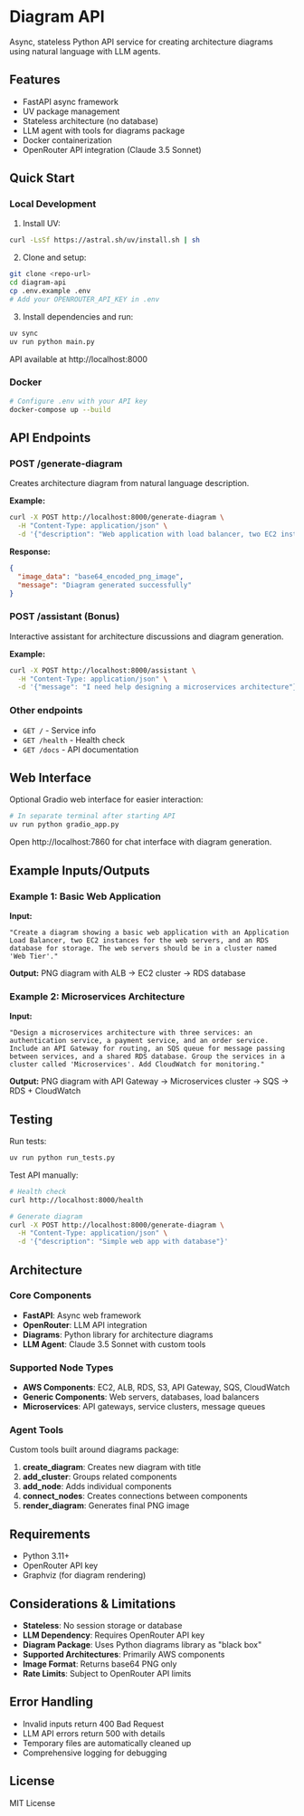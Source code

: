 # Diagram API

Async, stateless Python API service for creating architecture diagrams using natural language with LLM agents.

## Features

- FastAPI async framework
- UV package management
- Stateless architecture (no database)
- LLM agent with tools for diagrams package
- Docker containerization
- OpenRouter API integration (Claude 3.5 Sonnet)

## Quick Start

### Local Development

1. Install UV:
```bash
curl -LsSf https://astral.sh/uv/install.sh | sh
```

2. Clone and setup:
```bash
git clone <repo-url>
cd diagram-api
cp .env.example .env
# Add your OPENROUTER_API_KEY in .env
```

3. Install dependencies and run:
```bash
uv sync
uv run python main.py
```

API available at http://localhost:8000

### Docker

```bash
# Configure .env with your API key
docker-compose up --build
```

## API Endpoints

### POST /generate-diagram
Creates architecture diagram from natural language description.

**Example:**
```bash
curl -X POST http://localhost:8000/generate-diagram \
  -H "Content-Type: application/json" \
  -d '{"description": "Web application with load balancer, two EC2 instances, and RDS database"}'
```

**Response:**
```json
{
  "image_data": "base64_encoded_png_image",
  "message": "Diagram generated successfully"
}
```

### POST /assistant (Bonus)
Interactive assistant for architecture discussions and diagram generation.

**Example:**
```bash
curl -X POST http://localhost:8000/assistant \
  -H "Content-Type: application/json" \
  -d '{"message": "I need help designing a microservices architecture"}'
```

### Other endpoints
- `GET /` - Service info
- `GET /health` - Health check
- `GET /docs` - API documentation

## Web Interface

Optional Gradio web interface for easier interaction:

```bash
# In separate terminal after starting API
uv run python gradio_app.py
```

Open http://localhost:7860 for chat interface with diagram generation.

## Example Inputs/Outputs

### Example 1: Basic Web Application
**Input:** 
```
"Create a diagram showing a basic web application with an Application Load Balancer, two EC2 instances for the web servers, and an RDS database for storage. The web servers should be in a cluster named 'Web Tier'."
```

**Output:** PNG diagram with ALB → EC2 cluster → RDS database

### Example 2: Microservices Architecture  
**Input:**
```
"Design a microservices architecture with three services: an authentication service, a payment service, and an order service. Include an API Gateway for routing, an SQS queue for message passing between services, and a shared RDS database. Group the services in a cluster called 'Microservices'. Add CloudWatch for monitoring."
```

**Output:** PNG diagram with API Gateway → Microservices cluster → SQS → RDS + CloudWatch

## Testing

Run tests:
```bash
uv run python run_tests.py
```

Test API manually:
```bash
# Health check
curl http://localhost:8000/health

# Generate diagram
curl -X POST http://localhost:8000/generate-diagram \
  -H "Content-Type: application/json" \
  -d '{"description": "Simple web app with database"}'
```

## Architecture

### Core Components
- **FastAPI**: Async web framework
- **OpenRouter**: LLM API integration  
- **Diagrams**: Python library for architecture diagrams
- **LLM Agent**: Claude 3.5 Sonnet with custom tools

### Supported Node Types
- **AWS Components**: EC2, ALB, RDS, S3, API Gateway, SQS, CloudWatch
- **Generic Components**: Web servers, databases, load balancers
- **Microservices**: API gateways, service clusters, message queues

### Agent Tools
Custom tools built around diagrams package:
1. **create_diagram**: Creates new diagram with title
2. **add_cluster**: Groups related components
3. **add_node**: Adds individual components
4. **connect_nodes**: Creates connections between components
5. **render_diagram**: Generates final PNG image

## Requirements

- Python 3.11+
- OpenRouter API key
- Graphviz (for diagram rendering)

## Considerations & Limitations

- **Stateless**: No session storage or database
- **LLM Dependency**: Requires OpenRouter API key
- **Diagram Package**: Uses Python diagrams library as "black box"
- **Supported Architectures**: Primarily AWS components
- **Image Format**: Returns base64 PNG only
- **Rate Limits**: Subject to OpenRouter API limits

## Error Handling

- Invalid inputs return 400 Bad Request
- LLM API errors return 500 with details  
- Temporary files are automatically cleaned up
- Comprehensive logging for debugging

## License

MIT License